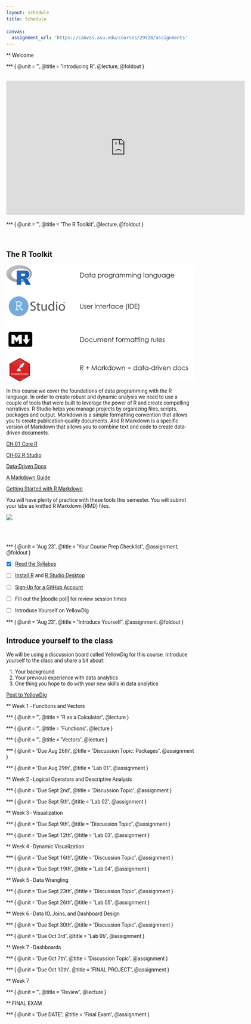 ```yaml
---
layout: schedule
title: Schedule

canvas: 
  assignment_url: 'https://canvas.asu.edu/courses/29528/assignments'
---
```

 
<!--- 
New sections start with 2 stars:  ** Section Title
New units start with 3 stars:     *** {Unit Metadata}
-----------------------------start example
** Section-I
*** { @unit = "15th Nov", @title = "Course Overview", @reading, @lecture, @assignment, @foldout }
-----------------------------end example
Unit Metadata is comprised of:
@unit - date or number
@title - unit name
@reading - turn on reading icon
@assignment - turn on lecture icon
@lecture - turn on lecture icon
@foldout - activate unit content (allow foldout)
Submit Button - <a class="uk-button uk-button-primary" href="{{page.canvas.assignment_url}}">Submit Lab</a>
-->

<style> 
body {
   font-family: "Roboto", sans-serif;
}
 
p.italic {
  font-style: italic;
  color: black !important;
}
td {
  text-align: left;
}
td.i {
  text-align: center;
}
iframe {
  align: middle;
}
article {
  padding-left:20%;
}
</style>



** Welcome


*** { @unit = "", @title = "Introducing R", @lecture, @foldout }

<br>

<iframe src="https://player.vimeo.com/video/180644880" width="640" height="360" frameborder="0" allow="autoplay; fullscreen" allowfullscreen></iframe>

<br>



*** { @unit = "", @title = "The R Toolkit", @lecture, @foldout }


<br>

## The R Toolkit


![](https://github.com/DS4PS/dp4ss-textbook/blob/master/figures/r-tools-overview.png?raw=true)



In this course we cover the foundations of data programming with the R language. In order to create robust and dynamic analysis we need to use a couple of tools that were built to leverage the power of R and create compelling narratives. R Studio helps you manage projects by organizing files, scripts, packages and output. Markdown is a simple formatting convention that allows you to create publication-quality documents. And R Markdown is a specific version of Markdown that allows you to combine text and code to create data-driven documents. 

[CH-01 Core R](http://ds4ps.org/dp4ss-textbook/ch-010-core-r.html)

[CH-02 R Studio](http://ds4ps.org/dp4ss-textbook/ch-020-rstudio.html)

[Data-Driven Docs](https://ds4ps.org/docs/)

[A Markdown Guide](http://ds4ps.org/dp4ss-textbook/ch-031-markdown.html)

[Getting Started with R Markdown](https://rmarkdown.rstudio.com/lesson-1.html)

You will have plenty of practice with these tools this semester. You will submit your labs as knitted R Markdown (RMD) files.

[![](https://github.com/DS4PS/ds4ps.github.io/blob/master/gifs/NewCodeChunk/NewCodeChunk_media/NewCodeChunk.gif?raw=true)](../gifs/NewCodeChunk/NewCodeChunk.html)

<br>
<br>


*** { @unit = "Aug 23", @title = "Your Course Prep Checklist", @assignment, @foldout }


- [X] [Read the Syllabus](https://ds4ps.org/cpp-526-fall-2019/) 
- [ ] [Install R](https://cran.rstudio.com/) and [R Studio Desktop](https://www.rstudio.com/products/rstudio/download/) 
- [ ] [Sign-Up for a GitHub Account](https://github.com/join) 
- [ ] Fill out the [doodle poll] for review session times 
- [ ] Introduce Yourself on YellowDig 



*** { @unit = "Aug 23", @title = "Introduce Yourself", @assignment, @foldout   }

## Introduce yourself to the class

We will be using a discussion board called YellowDig for this course. Introduce yourself to the class and share a bit about:

1. Your background 
2. Your previous experience with data analytics 
3. One thing you hope to do with your new skills in data analytics 

<a class="uk-button uk-button-default" href="https://canvas.asu.edu/courses/29528/assignments/656491">Post to YellowDig</a>







** Week 1 - Functions and Vectors 

*** { @unit = "", @title = "R as a Calculator", @lecture  }


*** { @unit = "", @title = "Functions", @lecture }


*** { @unit = "", @title = "Vectors", @lecture  }


*** { @unit = "Due Aug 26th", @title = "Discussion Topic: Packages", @assignment  }


*** { @unit = "Due Aug 29th", @title = "Lab 01", @assignment  }




** Week 2 - Logical Operators and Descriptive Analysis


*** { @unit = "Due Sept 2nd", @title = "Discussion Topic", @assignment  }


*** { @unit = "Due Sept 5th", @title = "Lab 02", @assignment  }





** Week 3 - Visualization


*** { @unit = "Due Sept 9th", @title = "Discussion Topic", @assignment  }


*** { @unit = "Due Sept 12th", @title = "Lab 03", @assignment  }





** Week 4 - Dynamic Visualization 


*** { @unit = "Due Sept 16th", @title = "Discussion Topic", @assignment  }


*** { @unit = "Due Sept 19th", @title = "Lab 04", @assignment  }



** Week 5 - Data Wrangling 


*** { @unit = "Due Sept 23th", @title = "Discussion Topic", @assignment  }


*** { @unit = "Due Sept 26th", @title = "Lab 05", @assignment  }




** Week 6 - Data IO, Joins, and Dashboard Design 


*** { @unit = "Due Sept 30th", @title = "Discussion Topic", @assignment  }


*** { @unit = "Due Oct 3rd", @title = "Lab 06", @assignment  }



** Week 7 - Dashboards


*** { @unit = "Due Oct 7th", @title = "Discussion Topic", @assignment  }


*** { @unit = "Due Oct 10th", @title = "FINAL PROJECT", @assignment  }








** Week 7  

*** { @unit = "", @title = "Review", @lecture }



** FINAL EXAM

*** { @unit = "Due DATE", @title = "Final Exam", @assignment }
